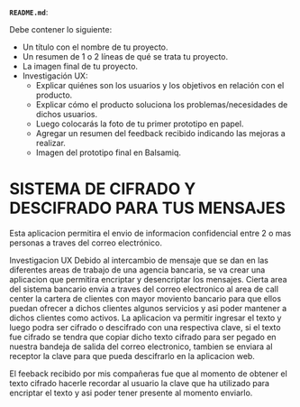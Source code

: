 

**`README.md`**:

Debe contener lo siguiente:
- Un título con el nombre de tu proyecto.
- Un resumen de 1 o 2 líneas de qué se trata tu proyecto.
- La imagen final de tu proyecto.
- Investigación UX:
  - Explicar quiénes son los usuarios y los objetivos en relación con el producto.
  - Explicar cómo el producto soluciona los problemas/necesidades de dichos usuarios.
  - Luego colocarás la foto de tu primer prototipo en papel.
  - Agregar un resumen del feedback recibido indicando las mejoras a realizar.
  - Imagen del prototipo final en Balsamiq.


# SISTEMA DE CIFRADO Y DESCIFRADO PARA TUS MENSAJES
  Esta aplicacion permitira el envio de informacion confidencial entre 2 o mas personas a traves del
  correo electrónico.

  Investigacion UX
  Debido al intercambio de mensaje que se dan en las diferentes areas de trabajo de una agencia bancaria,
  se va crear una aplicacion que permitira encriptar y desencriptar los mensajes.
  Cierta area del sistema bancario envia a traves del correo electronico al area de call center la cartera de 
  clientes con mayor moviento bancario para que ellos puedan ofrecer a dichos clientes algunos servicios y asi
  poder mantener a dichos clientes como activos. La aplicacion va permitir ingresar el texto y luego podra 
  ser cifrado o descifrado con una respectiva clave, si el texto fue cifrado se tendra que copiar dicho texto 
  cifrado para ser pegado en nuestra bandeja de salida del correo electronico, tambien se enviara al receptor
  la clave para que pueda descifrarlo en la aplicacion web. 

  El feeback recibido por mis compañeras fue que al momento de obtener el texto cifrado hacerle recordar al usuario
  la clave que ha utilizado para encriptar el texto y asi poder tener presente al momento enviarlo.
